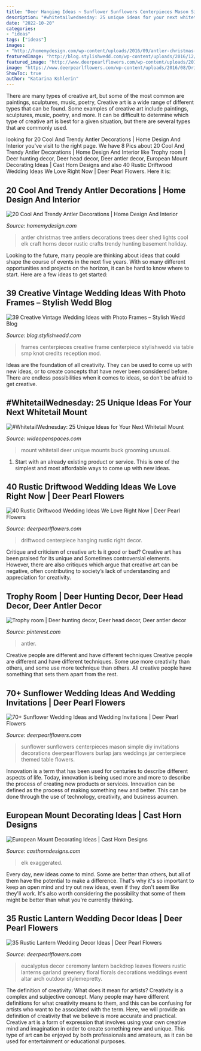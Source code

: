 ```yaml
---
title: "Deer Hanging Ideas ~ Sunflower Sunflowers Centerpieces Mason Simple Diy Invitations Decorations Deerpearlflowers Burlap Jars Weddings Jar Centerpiece Themed Table Flowers"
description: "#whitetailwednesday: 25 unique ideas for your next whitetail mount"
date: "2022-10-20"
categories:
- "ideas"
tags: ["ideas"]
images:
- "http://homemydesign.com/wp-content/uploads/2016/09/antler-christmas-tree-ideas.jpg"
featuredImage: "http://blog.stylishwedd.com/wp-content/uploads/2016/12/creative-vintage-wedding-centerpieces-with-photo-frames.jpg"
featured_image: "http://www.deerpearlflowers.com/wp-content/uploads/2015/05/simple-diy-sunflowers-in-mason-Jar-with-burlap.jpg"
image: "https://www.deerpearlflowers.com/wp-content/uploads/2016/08/Driftwood-hanging-wedding-centerpiece.jpg"
ShowToc: true
author: "Katarina Kshlerin"
---
```



There are many types of creative art, but some of the most common are paintings, sculptures, music, poetry,
Creative art is a wide range of different types that can be found. Some examples of creative art include paintings, sculptures, music, poetry, and more. It can be difficult to determine which type of creative art is best for a given situation, but there are several types that are commonly used.

	

		
looking for 20 Cool And Trendy Antler Decorations | Home Design And Interior you've visit to the right page. We have 8 Pics about 20 Cool And Trendy Antler Decorations | Home Design And Interior like Trophy room | Deer hunting decor, Deer head decor, Deer antler decor, European Mount Decorating Ideas | Cast Horn Designs and also 40 Rustic Driftwood Wedding Ideas We Love Right Now | Deer Pearl Flowers. Here it is:
		
    
## 20 Cool And Trendy Antler Decorations | Home Design And Interior

<img loading=lazy src="http://homemydesign.com/wp-content/uploads/2016/09/antler-christmas-tree-ideas.jpg" onerror="this.onerror=null;this.src='https://tse4.mm.bing.net/th?id=OIP.oZ1Dls3wGQOM-rcy3MHi5gHaJ4&amp;pid=15.1';" alt="20 Cool And Trendy Antler Decorations | Home Design And Interior">

_Source: homemydesign.com_

>antler christmas tree antlers decorations trees deer shed lights cool elk craft horns decor rustic crafts trendy hunting basement holiday. 

	

Looking to the future, many people are thinking about ideas that could shape the course of events in the next five years. With so many different opportunities and projects on the horizon, it can be hard to know where to start. Here are a few ideas to get started: 

    
## 39 Creative Vintage Wedding Ideas With Photo Frames – Stylish Wedd Blog

<img loading=lazy src="http://blog.stylishwedd.com/wp-content/uploads/2016/12/creative-vintage-wedding-centerpieces-with-photo-frames.jpg" onerror="this.onerror=null;this.src='https://tse1.mm.bing.net/th?id=OIP.4EjviGUBZHqPpmYIz8Ej5wHaS6&amp;pid=15.1';" alt="39 Creative Vintage Wedding Ideas with Photo Frames – Stylish Wedd Blog">

_Source: blog.stylishwedd.com_

>frames centerpieces creative frame centerpiece stylishwedd via table smp knot credits reception mod. 

	

Ideas are the foundation of all creativity. They can be used to come up with new ideas, or to create concepts that have never been considered before. There are endless possibilities when it comes to ideas, so don't be afraid to get creative.

    
## #WhitetailWednesday: 25 Unique Ideas For Your Next Whitetail Mount

<img loading=lazy src="http://cdn0.wideopenspaces.com/wp-content/uploads/2018/07/groomingmount1.jpg" onerror="this.onerror=null;this.src='https://tse4.mm.bing.net/th?id=OIP.sEXhCN4ZUk-AuLJMSeOlzwHaKa&amp;pid=15.1';" alt="#WhitetailWednesday: 25 Unique Ideas for Your Next Whitetail Mount">

_Source: wideopenspaces.com_

>mount whitetail deer unique mounts buck grooming unusual. 

	

1. Start with an already existing product or service. This is one of the simplest and most affordable ways to come up with new ideas.

    
## 40 Rustic Driftwood Wedding Ideas We Love Right Now | Deer Pearl Flowers

<img loading=lazy src="https://www.deerpearlflowers.com/wp-content/uploads/2016/08/Driftwood-hanging-wedding-centerpiece.jpg" onerror="this.onerror=null;this.src='https://tse4.mm.bing.net/th?id=OIP.IFhK8xwdW7B4jSnU0ImeLAHaLH&amp;pid=15.1';" alt="40 Rustic Driftwood Wedding Ideas We Love Right Now | Deer Pearl Flowers">

_Source: deerpearlflowers.com_

>driftwood centerpiece hanging rustic right decor. 

	

Critique and criticism of creative art: Is it good or bad?
Creative art has been praised for its unique and Sometimes controversial elements. However, there are also critiques which argue that creative art can be negative, often contributing to society’s lack of understanding and appreciation for creativity.

    
## Trophy Room | Deer Hunting Decor, Deer Head Decor, Deer Antler Decor

<img loading=lazy src="https://i.pinimg.com/736x/75/98/b7/7598b7230985e8e69692550980d0de61.jpg" onerror="this.onerror=null;this.src='https://tse2.mm.bing.net/th?id=OIP.J_EHXyLSMGn95ak5SbfdowHaJs&amp;pid=15.1';" alt="Trophy room | Deer hunting decor, Deer head decor, Deer antler decor">

_Source: pinterest.com_

>antler. 

	

Creative people are different and have different techniques
Creative people are different and have different techniques. Some use more creativity than others, and some use more technique than others. All creative people have something that sets them apart from the rest.

    
## 70+ Sunflower Wedding Ideas And Wedding Invitations | Deer Pearl Flowers

<img loading=lazy src="http://www.deerpearlflowers.com/wp-content/uploads/2015/05/simple-diy-sunflowers-in-mason-Jar-with-burlap.jpg" onerror="this.onerror=null;this.src='https://tse3.mm.bing.net/th?id=OIP.zUkbTlhIPpU52gb3XHQXIwHaLH&amp;pid=15.1';" alt="70+ Sunflower Wedding Ideas and Wedding Invitations | Deer Pearl Flowers">

_Source: deerpearlflowers.com_

>sunflower sunflowers centerpieces mason simple diy invitations decorations deerpearlflowers burlap jars weddings jar centerpiece themed table flowers. 

	

Innovation is a term that has been used for centuries to describe different aspects of life. Today, innovation is being used more and more to describe the process of creating new products or services. Innovation can be defined as the process of making something new and better. This can be done through the use of technology, creativity, and business acumen.

    
## European Mount Decorating Ideas | Cast Horn Designs

<img loading=lazy src="https://www.casthorndesigns.com/wp-content/uploads/2015/01/bobandkristengaddiswm.jpg" onerror="this.onerror=null;this.src='https://tse1.mm.bing.net/th?id=OIP.Noqyy7Se9F3_TtD8hSsHmgHaJ4&amp;pid=15.1';" alt="European Mount Decorating Ideas | Cast Horn Designs">

_Source: casthorndesigns.com_

>elk exaggerated. 

	

Every day, new ideas come to mind. Some are better than others, but all of them have the potential to make a difference. That's why it's so important to keep an open mind and try out new ideas, even if they don't seem like they'll work. It's also worth considering the possibility that some of them might be better than what you're currently thinking.

    
## 35 Rustic Lantern Wedding Decor Ideas | Deer Pearl Flowers

<img loading=lazy src="http://www.deerpearlflowers.com/wp-content/uploads/2015/01/Lantern-Leaves-Eucalyptus-Wedding-Decor.jpg" onerror="this.onerror=null;this.src='https://tse3.mm.bing.net/th?id=OIP.mLstal_w5xmVFCtMQjJLAgHaLH&amp;pid=15.1';" alt="35 Rustic Lantern Wedding Decor Ideas | Deer Pearl Flowers">

_Source: deerpearlflowers.com_

>eucalyptus decor ceremony lantern backdrop leaves flowers rustic lanterns garland greenery floral florals decorations weddings event altar arch outdoor stylemepretty. 

	

The definition of creativity: What does it mean for artists?
Creativity is a complex and subjective concept. Many people may have different definitions for what creativity means to them, and this can be confusing for artists who want to be associated with the term. Here, we will provide an definition of creativity that we believe is more accurate and practical. Creative art is a form of expression that involves using your own creative mind and imagination in order to create something new and unique. This type of art can be enjoyed by both professionals and amateurs, as it can be used for entertainment or educational purposes.

